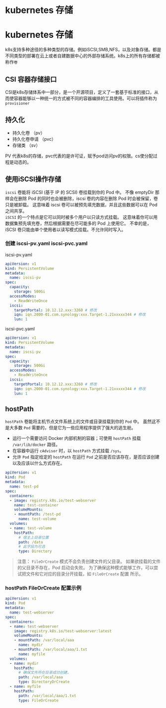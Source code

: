 # kubernetes 存储

# kubernetes 存储
k8s支持多种途径的多种类型的存储。例如iSCSI,SMB,NFS，以及对象存储。都是不同类型的部署在云上或者自建数据中心的外部存储系统。k8s上的所有存储都被称作`卷`  
## CSI 容器存储接口
CSI是k8s存储体系中一部分，是一个开源项目，定义了一套基于标准的接口，从而使容器能够以一种统一的方式被不同的容器编排的工具使用。可以将插件称为`provisioner`
## 持久化
- 持久化卷 （pv）
- 持久化卷申请 （pvc）
- 存储类 （sv）
  
PV 代表k8s的存储，pvc代表的是许可证，赋予pod访问pv的权限。cs使分配过程是动态的。

## 使用iSCSI操作存储
`iscsi` 卷能将 iSCSI (基于 IP 的 SCSI) 卷挂载到你的 Pod 中。 不像 emptyDir 那样会在删除 Pod 的同时也会被删除，iscsi 卷的内容在删除 Pod 时会被保留，卷只是被卸载。 这意味着 iscsi 卷可以被预先填充数据，并且这些数据可以在 Pod 之间共享。  
`iSCSI` 的一个特点是它可以同时被多个用户以只读方式挂载。 这意味着你可以用数据集预先填充卷，然后根据需要在尽可能多的 Pod 上使用它。 不幸的是，iSCSI 卷只能由单个使用者以读写模式挂载。不允许同时写入。  
  
### 创建 iscsi-pv.yaml iscsi-pvc.yaml
iscsi-pv.yaml
```yaml
apiVersion: v1
kind: PersistentVolume
metadata:
  name: iscsi-pv
spec:
  capacity:
    storage: 500Gi
  accessModes:
    - ReadWriteOnce
  iscsi:
    targetPortal: 10.12.12.xxx:3260 # 修改
    iqn: iqn.2000-01.com.synology:xxx.Target-1.21xxxxx344 # 修改
    lun: 1
```
iscsi-pvc.yaml
```yaml
apiVersion: v1
kind: PersistentVolume
metadata:
  name: iscsi-pv
spec:
  capacity:
    storage: 500Gi
  accessModes:
    - ReadWriteOnce
  iscsi:
    targetPortal: 10.12.12.xxx:3260 # 修改
    iqn: iqn.2000-01.com.synology:xxx.Target-1.21xxxxx344 # 修改
    lun: 1
```

## hostPath
`hostPath` 卷能将主机节点文件系统上的文件或目录挂载到你的 `Pod` 中。 虽然这不是大多数 `Pod` 需要的，但是它为一些应用程序提供了强大的逃生舱。  
  
- 运行一个需要访问 Docker 内部机制的容器；可使用 `hostPath` 挂载 `/var/lib/docker` 路径。
- 在容器中运行 `cAdvisor` 时，以 `hostPath` 方式挂载 `/sys`。
- 允许 `Pod` 指定给定的 `hostPath` 在运行 `Pod` 之前是否应该存在，是否应该创建以及应该以什么方式存在。
  
```yaml
apiVersion: v1
kind: Pod
metadata:
  name: test-pd
spec:
  containers:
  - image: registry.k8s.io/test-webserver
    name: test-container
    volumeMounts:
    - mountPath: /test-pd
      name: test-volume
  volumes:
  - name: test-volume
    hostPath:
      # 宿主上目录位置
      path: /data
      # 此字段为可选
      type: Directory
```
>注意： `FileOrCreate` 模式不会负责创建文件的父目录。 如果欲挂载的文件的父目录不存在，Pod 启动会失败。 为了确保这种模式能够工作，可以尝试把文件和它对应的目录分开挂载，如 `FileOrCreate` 配置 所示。  

### hostPath FileOrCreate 配置示例
```yaml
apiVersion: v1
kind: Pod
metadata:
  name: test-webserver
spec:
  containers:
  - name: test-webserver
    image: registry.k8s.io/test-webserver:latest
    volumeMounts:
    - mountPath: /var/local/aaa
      name: mydir
    - mountPath: /var/local/aaa/1.txt
      name: myfile
  volumes:
  - name: mydir
    hostPath:
      # 确保文件所在目录成功创建。
      path: /var/local/aaa
      type: DirectoryOrCreate
  - name: myfile
    hostPath:
      path: /var/local/aaa/1.txt
      type: FileOrCreate
```
